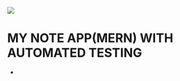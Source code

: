  ![](https://github.com/ekpangmichael/github-ci/workflows/CI/badge.svg)

# MY NOTE APP(MERN) WITH AUTOMATED TESTING

- 
